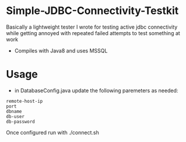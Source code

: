 # Simple-JDBC-Connectivity-Testkit
Basically a lightweight tester I wrote for testing active jdbc connectivity while getting annoyed with repeated failed attempts to test something at work

- Compiles with Java8 and uses MSSQL
        
# Usage
- in DatabaseConfig.java update the following paremeters as needed:

```
remote-host-ip
port
dbname
db-user
db-password
```

Once configured run with ./connect.sh

